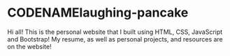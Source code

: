 # CODENAMElaughing-pancake 

Hi all! This is the personal website that I built using HTML, CSS, JavaScript and Bootstrap! My resume, as well as personal projects, and resources are on the website!

